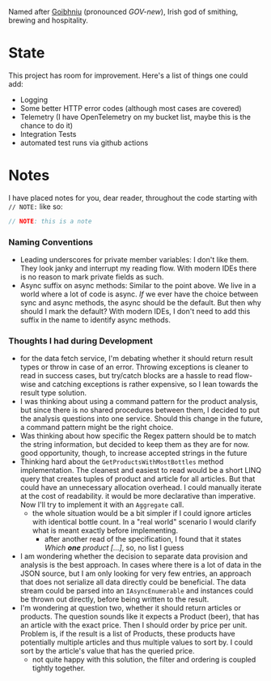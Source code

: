 ﻿Named after [Goibhniu](https://en.wikipedia.org/wiki/Goibniu) (pronounced *GOV-new*), Irish god of smithing, brewing and hospitality.

# State

This project has room for improvement. Here's a list of things one could add:

- Logging
- Some better HTTP error codes (although most cases are covered)
- Telemetry (I have OpenTelemetry on my bucket list, maybe this is the chance to do it)
- Integration Tests
- automated test runs via github actions

# Notes

I have placed notes for you, dear reader, throughout the code starting with `// NOTE:` like so:

```csharp
// NOTE: this is a note
```

### Naming Conventions
- Leading underscores for private member variables: I don't like them. They look janky and interrupt my reading flow. With modern IDEs there is no reason to mark private fields as such.
- Async suffix on async methods: Similar to the point above. We live in a world where a lot of code is async. *If* we ever have the choice between sync and async methods, the async should be the default. But then why should I mark the default? With modern IDEs, I don't need to add this suffix in the name to identify async methods.

### Thoughts I had during Development
- for the data fetch service, I'm debating whether it should return result types or throw in case of an error. Throwing exceptions is cleaner to read in success cases, but try/catch blocks are a hassle to read flow-wise and catching exceptions is rather expensive, so I lean towards the result type solution.
- I was thinking about using a command pattern for the product analysis, but since there is no shared procedures between them, I decided to put the analysis questions into one service. Should this change in the future, a command pattern might be the right choice.
- Was thinking about how specific the Regex pattern should be to match the string information, but decided to keep them as they are for now. good opportunity, though, to increase accepted strings in the future
- Thinking hard about the `GetProductsWithMostBottles` method implementation. The cleanest and easiest to read would be a short LINQ query that creates tuples of product and article for all articles. But that could have an unnecessary allocation overhead. I could manually iterate at the cost of readability. it would be more declarative than imperative. Now I'll try to implement it with an `Aggregate` call.
  - the whole situation would be a bit simpler if I could ignore articles with identical bottle count. In a "real world" scenario I would clarify what is meant exactly before implementing.
    - after another read of the specification, I found that it states *Which **one** product [...]*, so, no list I guess
- I am wondering whether the decision to separate data provision and analysis is the best approach. In cases where there is a lot of data in the JSON source, but I am only looking for very few entries, an approach that does not serialize all data directly could be beneficial. The data stream could be parsed into an `IAsyncEnumerable` and instances could be thrown out directly, before being written to the result.
- I'm wondering at question two, whether it should return articles or products. The question sounds like it expects a Product (beer), that has an article with the exact price. Then I should order by price per unit. Problem is, if the result is a list of Products, these products have potentially multiple articles and thus multiple values to sort by. I could sort by the article's value that has the queried price.
  - not quite happy with this solution, the filter and ordering is coupled tightly together.